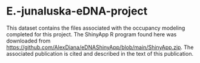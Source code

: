 # E.-junaluska-eDNA-project
This dataset contains the files associated with the occupancy modeling completed for this project. The ShinyApp R program found here was downloaded from https://github.com/AlexDiana/eDNAShinyApp/blob/main/ShinyApp.zip. The associated publication is cited and described in the text of this publication. 
